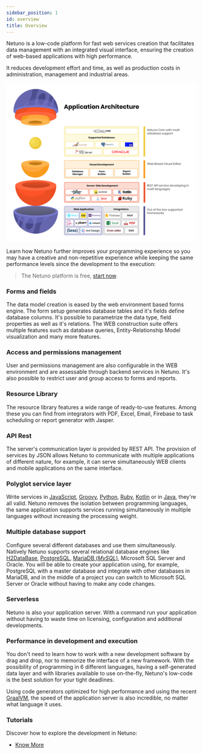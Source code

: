 ```yaml
---
sidebar_position: 1
id: overview
title: Overview
---
```


Netuno is a low-code platform for fast web services creation that facilitates data management with an integrated visual interface, ensuring the creation of web-based applications with high performance.

It reduces development effort and time, as well as production costs in administration, management and industrial areas.

![Netuno Structure](/docs/assets/introducao1.png)

Learn how Netuno further improves your programming experience so you may have a creative and non-repetitive experience while keeping the same performance levels since the development to the execution:

> The Netuno platform is free, [start now](../get-started/installation).

### Forms and fields

The data model creation is eased by the web environment based forms engine. The form setup generates database tables and it's fields define database columns. It's possible to parametrize the data type, field properties as well as it's relations. The WEB construction suite offers multiple features such as database queries, Entity-Relationship Model visualization and many more features.

### Access and permissions management

User and permissions management are also configurable in the WEB environment and are assessable through backend services in Netuno. It's also possible to restrict user and group access to forms and reports.

### Resource Library

The resource library features a wide range of ready-to-use features. Among these you can find from integrators with PDF, Excel, Email, Firebase to task scheduling or report generator with Jasper.

### API Rest

The server's communication layer is provided by REST API. The provision of services by JSON allows Netuno to communicate with multiple applications of different nature, for example, it can serve simultaneously WEB clients and mobile applications on the same interface.

### Polyglot service layer

Write services in <a href="https://developer.mozilla.org/en-US/docs/Web/JavaScript" target="_blank">JavaScript</a>, <a href="http://groovy-lang.org/" target="_blank">Groovy</a>, <a href="https://www.jython.org/" target="_blank">Python</a>, <a href="https://www.jruby.org/" target="_blank">Ruby</a>, <a href="https://kotlinlang.org/" target="_blank">Kotlin</a> or in <a href="https://en.wikipedia.org/wiki/Java_(programming_language)" target="_blank">Java</a>, they're all valid. Netuno removes the isolation between programming languages, the same application supports services running simultaneously in multiple languages without increasing the processing weight.

### Multiple database support

Configure several different databases and use them simultaneously. Natively Netuno supports several relational database engines like <a href="https://www.h2database.com/html/main.html" target="_blank">H2DataBase</a>, <a href="https://www.postgresql.org/" target="_blank">PostgreSQL</a>, <a href="https://mariadb.org/" target="_blank">MariaDB (_MySQL_)</a>, Microsoft SQL Server and Oracle. You will be able to create your application using, for example, PostgreSQL with a master database and integrate with other databases in MariaDB, and in the middle of a project you can switch to Microsoft SQL Server or Oracle without having to make any code changes. 

### Serverless

Netuno is also your application server. With a command run your application without having to waste time on licensing, configuration and additional developments. 

### Performance in development and execution

You don't need to learn how to work with a new development software by drag and drop, nor to memorize the interface of a new framework. With the possibility of programming in 6 different languages, having a self-generated data layer and with libraries available to use on-the-fly, Netuno's low-code is the best solution for your tight deadlines.

Using code generators optimized for high performance and using the recent <a href="https://www.graalvm.org/" target="_blank">GraalVM</a>, the speed of the application server is also incredible, no matter what language it uses. 

### Tutorials

Discover how to explore the development in Netuno:

* [Know More](../get-started/tutorials)